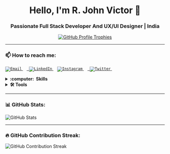 <h1 align="center">Hello, I'm R. John Victor 👋</h1>
<h3 align="center">Passionate Full Stack Developer And UX/UI Designer | India</h3>

<p align="center">
  <a href="https://github.com/ryo-ma/github-profile-trophy">
    <img src="https://github-profile-trophy.vercel.app/?username=rjohnvictor&theme=nord&row=1&column=8&no-frame=true&margin-w=18&margin-h=18" alt="GitHub Profile Trophies" />
  </a>
</p>


---

### 📫 How to reach me:
<p>
  <a href="mailto:johnvictor2406@gmail.com">
    <code><img src="https://img.shields.io/badge/Email-red?style=for-the-badge&logo=gmail&logoColor=white" alt="Email" /></code>
  </a>
&nbsp;&nbsp;
  <a href="https://www.linkedin.com/in/r-john-victor-295a6382/" target="_blank">
    <code> <img src="https://img.shields.io/badge/LinkedIn-blue?style=for-the-badge&logo=linkedin" alt="LinkedIn" /></code>
  </a>
&nbsp;&nbsp;
  <a href="https://www.instagram.com/r_john_victor/" target="_blank">
      <code><img src="https://img.shields.io/badge/Instagram-E4405F?style=for-the-badge&logo=instagram&logoColor=white" alt="Instagram" /></code>
  </a>
  &nbsp;&nbsp;
  <a href="https://twitter.com/rjohn_victor" target="_blank">
     <code> <img src="https://img.shields.io/badge/Twitter-1DA1F2?style=for-the-badge&logo=x&logoColor=white" alt="Twitter" /></code>
  </a>
  &nbsp;&nbsp;
</p>



<details>
  <summary><b>:computer: &nbsp;Skills</b></summary>
  <br/>
<p>
  <code><img src="https://raw.githubusercontent.com/devicons/devicon/master/icons/angular/angular-original.svg" alt="Angular" width="40" height="40"/></code>&nbsp;&nbsp;
  <code><img src="https://raw.githubusercontent.com/devicons/devicon/master/icons/angularjs/angularjs-original.svg" alt="Angular" width="40" height="40"/></code>&nbsp;&nbsp;
  <code><img src="https://raw.githubusercontent.com/devicons/devicon/master/icons/typescript/typescript-original.svg" alt="TypeScript" width="40" height="40"/></code>&nbsp;&nbsp;
  <code><img src="https://raw.githubusercontent.com/devicons/devicon/master/icons/nestjs/nestjs-original.svg" alt="NestJS" width="40" height="40"/></code>&nbsp;&nbsp;
  <code><img src="https://raw.githubusercontent.com/devicons/devicon/master/icons/nodejs/nodejs-original-wordmark.svg" alt="Node.js" width="40" height="40"/></code>&nbsp;&nbsp;
  <code><img src="https://raw.githubusercontent.com/devicons/devicon/master/icons/php/php-original.svg" alt="PHP" width="40" height="40"/></code>&nbsp;&nbsp;
  <code><img src="https://raw.githubusercontent.com/devicons/devicon/master/icons/python/python-original.svg" alt="Python" width="40" height="40"/></code>&nbsp;&nbsp;
  <code><img src="https://raw.githubusercontent.com/devicons/devicon/master/icons/javascript/javascript-original.svg" alt="JavaScript" width="40" height="40"/></code>&nbsp;&nbsp;
  <code><img src="https://raw.githubusercontent.com/devicons/devicon/master/icons/go/go-original.svg" alt="Go" width="40" height="40"/></code>&nbsp;&nbsp;
</p>
<p>
  <code><img src="https://raw.githubusercontent.com/devicons/devicon/master/icons/jquery/jquery-original.svg" alt="jQuery" width="40" height="40"/></code>&nbsp;&nbsp;
  <code><img src="https://raw.githubusercontent.com/devicons/devicon/master/icons/json/json-original.svg" alt="JSON" width="40" height="40"/></code>&nbsp;&nbsp;
  <code><img src="https://raw.githubusercontent.com/devicons/devicon/master/icons/rxjs/rxjs-original.svg" alt="RxJS" width="40" height="40"/></code>&nbsp;&nbsp;
  <code><img src="https://raw.githubusercontent.com/devicons/devicon/master/icons/redux/redux-original.svg" alt="Redux" width="40" height="40"/></code>&nbsp;&nbsp;
  <code><img src="https://raw.githubusercontent.com/devicons/devicon/master/icons/lodash/lodash-original.svg" alt="Lodash" width="40" height="40"/></code>&nbsp;&nbsp;
  <code><img src="https://raw.githubusercontent.com/devicons/devicon/master/icons/markdown/markdown-original.svg" alt="Markdown" width="40" height="40"/></code>&nbsp;&nbsp;
  <code><img src="https://raw.githubusercontent.com/devicons/devicon/master/icons/yaml/yaml-original.svg" alt="YAML" width="40" height="40"/></code>&nbsp;&nbsp;
</p>
<p>
  <code><img src="https://raw.githubusercontent.com/devicons/devicon/master/icons/html5/html5-original.svg" alt="HTML" width="40" height="40"/></code>&nbsp;&nbsp;
  <code><img src="https://raw.githubusercontent.com/devicons/devicon/master/icons/css3/css3-original.svg" alt="CSS3" width="40" height="40"/></code>&nbsp;&nbsp;
  <code><img src="https://raw.githubusercontent.com/devicons/devicon/master/icons/angularmaterial/angularmaterial-original.svg" alt="Tailwind CSS" width="40" height="40"/></code>&nbsp;&nbsp;
  <code><img src="https://raw.githubusercontent.com/devicons/devicon/master/icons/sass/sass-original.svg" alt="SCSS" width="40" height="40"/></code>&nbsp;&nbsp;
  <code><img src="https://raw.githubusercontent.com/devicons/devicon/master/icons/bootstrap/bootstrap-original.svg" alt="Bootstrap" width="40" height="40"/></code>&nbsp;&nbsp;
  <code><img src="https://raw.githubusercontent.com/devicons/devicon/master/icons/tailwindcss/tailwindcss-original.svg" alt="Tailwind CSS" width="40" height="40"/></code>&nbsp;&nbsp;
</p>
</details>
<details> 
  <summary><b>🛠 Tools</b></summary>
  <br/>
<p>
  <code><img src="https://raw.githubusercontent.com/devicons/devicon/master/icons/git/git-original.svg" alt="Git" width="40" height="40"/></code>&nbsp;&nbsp;
  <code><img src="https://raw.githubusercontent.com/devicons/devicon/master/icons/github/github-original.svg" alt="GitHub" width="40" height="40"/></code>&nbsp;&nbsp;
  <code><img src="https://raw.githubusercontent.com/devicons/devicon/master/icons/githubactions/githubactions-original.svg" alt="GitHub Actions" width="40" height="40"/></code>&nbsp;&nbsp;
  <code><img src="https://raw.githubusercontent.com/devicons/devicon/master/icons/docker/docker-original-wordmark.svg" alt="Docker" width="40" height="40"/></code>&nbsp;&nbsp;
  <code><img src="https://raw.githubusercontent.com/devicons/devicon/master/icons/kubernetes/kubernetes-original.svg" alt="Kubernetes" width="40" height="40"/></code>&nbsp;&nbsp;
  <code><img src="https://raw.githubusercontent.com/devicons/devicon/master/icons/helm/helm-original.svg" alt="Helm" width="40" height="40"/></code>&nbsp;&nbsp;
  <code><img src="https://raw.githubusercontent.com/devicons/devicon/master/icons/terraform/terraform-original.svg" alt="Terraform" width="40" height="40"/></code>&nbsp;&nbsp;
  <code><img src="https://raw.githubusercontent.com/devicons/devicon/master/icons/npm/npm-original-wordmark.svg" alt="NPM" width="40" height="40"/></code>&nbsp;&nbsp;
</p>
<p>
  <code><img src="https://raw.githubusercontent.com/devicons/devicon/master/icons/amazonwebservices/amazonwebservices-original-wordmark.svg" alt="AWS" width="40" height="40"/></code>&nbsp;&nbsp;
  <code><img src="https://raw.githubusercontent.com/devicons/devicon/master/icons/googlecloud/googlecloud-original.svg" alt="Google Cloud" width="40" height="40"/></code>&nbsp;&nbsp;
  <code><img src="https://raw.githubusercontent.com/devicons/devicon/master/icons/mongodb/mongodb-original.svg" alt="MongoDB" width="40" height="40"/></code>&nbsp;&nbsp;
  <code><img src="https://raw.githubusercontent.com/devicons/devicon/master/icons/mysql/mysql-original.svg" alt="MySQL" width="40" height="40"/></code>&nbsp;&nbsp;
  <code><img src="https://raw.githubusercontent.com/devicons/devicon/master/icons/postgresql/postgresql-original.svg" alt="PostgreSQL" width="40" height="40"/></code>&nbsp;&nbsp;
  <code><img src="https://raw.githubusercontent.com/devicons/devicon/master/icons/redis/redis-original.svg" alt="Redis" width="40" height="40"/></code>&nbsp;&nbsp;
  <code><img src="https://raw.githubusercontent.com/devicons/devicon/master/icons/rabbitmq/rabbitmq-original.svg" alt="RabbitMQ" width="40" height="40"/></code>&nbsp;&nbsp;
</p>
<p>
  <code><img src="https://raw.githubusercontent.com/devicons/devicon/master/icons/nginx/nginx-original.svg" alt="Nginx" width="40" height="40"/></code>&nbsp;&nbsp;
  <code><img src="https://raw.githubusercontent.com/devicons/devicon/master/icons/storybook/storybook-original.svg" alt="Storybook" width="40" height="40"/></code>&nbsp;&nbsp;
  <code><img src="https://raw.githubusercontent.com/devicons/devicon/master/icons/swagger/swagger-original.svg" alt="Swagger" width="40" height="40"/></code>&nbsp;&nbsp;
  <code><img src="https://raw.githubusercontent.com/devicons/devicon/master/icons/puppeteer/puppeteer-original.svg" alt="Puppeteer" width="40" height="40"/></code>&nbsp;&nbsp;
  <code><img src="https://raw.githubusercontent.com/devicons/devicon/master/icons/postman/postman-original.svg" alt="Postman" width="40" height="40"/></code>&nbsp;&nbsp;
  <code><img src="https://raw.githubusercontent.com/devicons/devicon/master/icons/insomnia/insomnia-original.svg" alt="Insomnia" width="40" height="40"/></code>&nbsp;&nbsp;
</p>
<p>
  <code><img src="https://raw.githubusercontent.com/devicons/devicon/master/icons/figma/figma-original.svg" alt="Figma" width="40" height="40"/></code>&nbsp;&nbsp;
  <code><img src="https://raw.githubusercontent.com/devicons/devicon/master/icons/sketch/sketch-original.svg" alt="Sketch" width="40" height="40"/></code>&nbsp;&nbsp;
  <code><img src="https://raw.githubusercontent.com/devicons/devicon/master/icons/photoshop/photoshop-original.svg" alt="Photoshop" width="40" height="40"/></code>&nbsp;&nbsp;
  <code><img src="https://raw.githubusercontent.com/devicons/devicon/master/icons/vscode/vscode-original.svg" alt="VS Code" width="40" height="40"/></code>&nbsp;&nbsp;
</p>
<p>
  <code><img src="https://raw.githubusercontent.com/devicons/devicon/master/icons/jira/jira-original.svg" alt="Jira" width="40" height="40"/></code>&nbsp;&nbsp;
  <code><img src="https://raw.githubusercontent.com/devicons/devicon/master/icons/homebrew/homebrew-original.svg" alt="Homebrew" width="40" height="40"/></code>&nbsp;&nbsp;
  <code><img src="https://raw.githubusercontent.com/devicons/devicon/master/icons/slack/slack-original.svg" alt="Slack" width="40" height="40"/></code>&nbsp;&nbsp;
</p>
<p>
  <code><img src="https://raw.githubusercontent.com/devicons/devicon/master/icons/chrome/chrome-original.svg" alt="Chrome" width="40" height="40"/></code>&nbsp;&nbsp;
  <code><img src="https://raw.githubusercontent.com/devicons/devicon/master/icons/firefox/firefox-original.svg" alt="Firefox" width="40" height="40"/></code>&nbsp;&nbsp;
</p>
</details>

---

### 📊 GitHub Stats:
<p>
  <img src="https://github-readme-stats.vercel.app/api?username=rjohnvictor&show_icons=true&hide_border=false&count_private=true&theme=nord&rank_icon=github" alt="GitHub Stats" />
</p>


---

### 🔥 GitHub Contribution Streak:
<p>
  <img src="https://github-readme-streak-stats.herokuapp.com/?user=rjohnvictor&theme=nord&hide_border=false&count_private=true&theme=nord" alt="GitHub Contribution Streak" />
</p>
